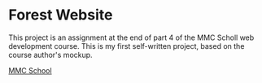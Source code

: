 # Forest Website
This project is an assignment at the end of part 4 of the MMC Scholl web development course. This is my first self-written project, based on the course author's mockup.

[MMC School](https://mmcschool.pl/)